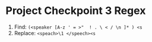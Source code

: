 # Project Checkpoint 3 Regex

1. Find: ```(<speaker [A-z ' = >"  ! . \ < / \n ]* ) <s```
1. Replace: ```<speach>\1 </speech><s```